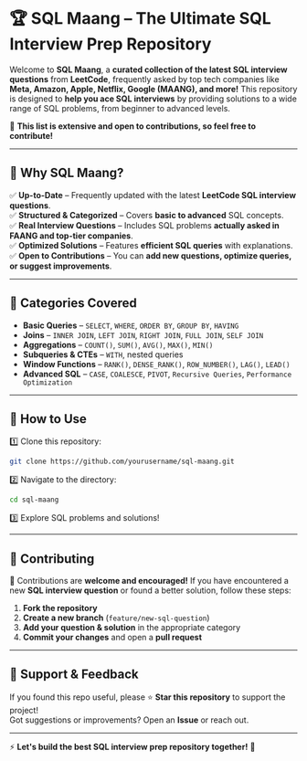 # 🏆 SQL Maang – The Ultimate SQL Interview Prep Repository  

Welcome to **SQL Maang**, a **curated collection of the latest SQL interview questions** from **LeetCode**, frequently asked by top tech companies like **Meta, Amazon, Apple, Netflix, Google (MAANG), and more!** This repository is designed to **help you ace SQL interviews** by providing solutions to a wide range of SQL problems, from beginner to advanced levels.  

🚀 **This list is extensive and open to contributions, so feel free to contribute!**  

---

## 📌 Why SQL Maang?  

✅ **Up-to-Date** – Frequently updated with the latest **LeetCode SQL interview questions**.  
✅ **Structured & Categorized** – Covers **basic to advanced** SQL concepts.  
✅ **Real Interview Questions** – Includes SQL problems **actually asked in FAANG and top-tier companies**.  
✅ **Optimized Solutions** – Features **efficient SQL queries** with explanations.  
✅ **Open to Contributions** – You can **add new questions, optimize queries, or suggest improvements**.  

---

## 📂 Categories Covered  

- **Basic Queries** – `SELECT`, `WHERE`, `ORDER BY`, `GROUP BY`, `HAVING`  
- **Joins** – `INNER JOIN`, `LEFT JOIN`, `RIGHT JOIN`, `FULL JOIN`, `SELF JOIN`  
- **Aggregations** – `COUNT()`, `SUM()`, `AVG()`, `MAX()`, `MIN()`  
- **Subqueries & CTEs** – `WITH`, nested queries  
- **Window Functions** – `RANK()`, `DENSE_RANK()`, `ROW_NUMBER()`, `LAG()`, `LEAD()`  
- **Advanced SQL** – `CASE`, `COALESCE`, `PIVOT`, `Recursive Queries`, `Performance Optimization`  

---

## 📖 How to Use  

1️⃣ Clone this repository:  
```bash
git clone https://github.com/yourusername/sql-maang.git
```
2️⃣ Navigate to the directory:  
```bash
cd sql-maang
```
3️⃣ Explore SQL problems and solutions!  

---

## 🤝 Contributing  

🚀 Contributions are **welcome and encouraged!** If you have encountered a new **SQL interview question** or found a better solution, follow these steps:  

1. **Fork the repository**  
2. **Create a new branch** (`feature/new-sql-question`)  
3. **Add your question & solution** in the appropriate category  
4. **Commit your changes** and open a **pull request**  

---

## 🌟 Support & Feedback  

If you found this repo useful, please ⭐ **Star this repository** to support the project!  
Got suggestions or improvements? Open an **Issue** or reach out.  

---

⚡ **Let's build the best SQL interview prep repository together!** 🚀
